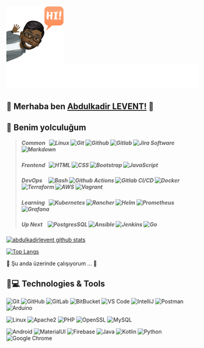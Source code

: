 <img align="left" width="150" height="150" alt="Abdulkadir LEVENT" src="https://raw.githubusercontent.com/abdulkadirlevent/abdulkadirlevent/master/avatar.png"/>
<h1 align="right" >
  <img src="https://raw.githubusercontent.com/abdulkadirlevent/abdulkadirlevent/master/name.svg" alt="Abdulkadir LEVENT" />
</h1>

 ## :necktie: Merhaba ben [Abdulkadir LEVENT!](https://leventler.net) 👋
 ## :bicyclist: Benim yolculuğum
> ##### _Common_ &nbsp; ![Linux][#linux] ![Git][#git] ![Github][#github] ![Gitlab][#gitlab] ![Jira Software][#jira-software] ![Markdown][#markdown]
> ##### _Frontend_ &nbsp; ![HTML][#html] ![CSS][#css] ![Bootstrap][#bootstrap] ![JavaScript][#javascript]
> ##### _DevOps_ &nbsp;&nbsp;&nbsp; ![Bash][#bash] ![Github Actions][#gh-actions] ![Gitlab CI/CD][#gl-cicd] ![Docker][#docker] ![Terraform][#terraform] ![AWS][#aws] ![Vagrant][#vagrant]
> ##### _Learning_ &nbsp; ![Kubernetes][#kubernetes] ![Rancher][#rancher] ![Helm][#helm] ![Prometheus][#prometheus] ![Grafana][#grafana]
> ##### _Up Next_ &nbsp;&nbsp; ![PostgresSQL][#postgresql] ![Ansible][#ansible] ![Jenkins][#jenkins] ![Go][#go]

[![abdulkadirlevent github stats](https://github-readme-stats.vercel.app/api?username=abdulkadirlevent&show_icons=true&theme=algolia)](https://github.com/abdulkadirlevent)

[![Top Langs](https://github-readme-stats.vercel.app/api/top-langs/?username=abdulkadirlevent&theme=algolia)](https://github.com/abdulkadirlevent)

🔭 Şu anda üzerinde çalışıyorum ... 👋

## 🚀💻 Technologies & Tools

  ![Git](https://img.shields.io/badge/-Git-black?style=flat-square&logo=git)
  ![GitHub](https://img.shields.io/badge/-GitHub-181717?style=flat-square&logo=github)
  ![GitLab](https://img.shields.io/badge/-GitLab-FCA121?style=flat-square&logo=gitlab)
  ![BitBucket](https://img.shields.io/badge/-BitBucket-darkblue?style=flat-square&logo=bitbucket)
  ![VS Code](https://img.shields.io/badge/-VS%20Code-007ACC?style=flat-square&logo=visual-studio-code)
  ![IntelliJ](https://img.shields.io/badge/-IntelliJ%20IDEA-black?style=flat-square&logo=jetbrains)
  ![Postman](https://img.shields.io/badge/Postman-black?style=flat-square&logo=postman)
  ![Arduino](https://img.shields.io/badge/Arduino-black?style=flat-square&logo=arduino)

  ![Linux](https://img.shields.io/badge/Linux-black?style=flat-square&logo=linux)
  ![Apache2](https://img.shields.io/badge/Apache2-black?style=flat-square&logo=apache)
  ![PHP](https://img.shields.io/badge/PHP-black?style=flat-square&logo=php)
  ![OpenSSL](https://img.shields.io/badge/OpenSSL-black?style=flat-square&logo=openssl)
  ![MySQL](https://img.shields.io/badge/-MySQL-black?style=flat-square&logo=mysql)

  ![Android](https://img.shields.io/badge/Android-05150C?style=flat-square&logo=android)
  ![MaterialUI](https://img.shields.io/badge/-MatrialUI-0081CB?style=flat-square&logo=material-UI)
  ![Firebase](https://img.shields.io/badge/Firebase-black?style=flat-square&logo=firebase)
  ![Java](https://img.shields.io/badge/Java-orange?style=flat-square&logo=java)
  ![Kotlin]( https://img.shields.io/badge/Kotlin-black?style=flat-square&logo=kotlin)
  ![Python](https://img.shields.io/badge/-Python-black?style=flat-square&logo=Python)
  ![Google Chrome](https://img.shields.io/badge/Chrome-black?style=flat-square&logo=google-chrome)



<!--
**abdulkadirlevent/abdulkadirlevent** is a ✨ _special_ ✨ repository because its `README.md` (this file) appears on your GitHub profile.

![abdulkadirlevent GitHub stats](https://github-readme-stats.vercel.app/api?username=abdulkadirlevent&count_private=true&show_icons=true&theme=chartreuse-dark)

Here are some ideas to get you started:

- 🔭 I’m currently working on ...
- 🌱 I’m currently learning ...
- 👯 I’m looking to collaborate on ...
- 🤔 I’m looking for help with ...
- 💬 Ask me about ...
- 📫 How to reach me: ...
- 😄 Pronouns: ...
- ⚡ Fun fact: ...
-->




<!-- Badge Index -->

[#ansible]:         https://img.shields.io/badge/Ansible-000000?style=flat&logo=ansible
[#aws]:             https://img.shields.io/badge/AWS-FF9900?style=flat&logo=amazonaws&logoColor=black
[#bash]:            https://img.shields.io/badge/Bash-4EAA25?style=flat&logo=gnubash&logoColor=white "Bash Script"
[#bootstrap]:       https://img.shields.io/badge/Bootstrap-7952B3?style=flat&logo=bootstrap&logoColor=white
[#css]:             https://img.shields.io/badge/CSS3-1572B6?style=flat&logo=css3
[#docker]:          https://img.shields.io/badge/Docker-2496ED?style=flat&logo=docker&logoColor=white
[#git]:             https://img.shields.io/badge/Git-F05032?style=flat&logo=git&logoColor=white
[#github]:          https://img.shields.io/badge/Github-181717?style=flat&logo=github
[#gitlab]:          https://img.shields.io/badge/Gitlab-330F63?style=flat&logo=gitlab
[#gh-actions]:      https://img.shields.io/badge/Actions-2088FF?style=flat&logo=githubactions&logoColor=white "Github Actions"
[#gl-cicd]:         https://img.shields.io/badge/CI/CD-330F63?style=flat&logo=gitlab "Gitlab CI/CD"
[#go]:              https://img.shields.io/badge/Go-00ADD8?style=flat&logo=go&logoColor=white
[#grafana]:         https://img.shields.io/badge/Grafana-F2F4F9?style=flat&logo=grafana&logoColor=F46800
[#helm]:            https://img.shields.io/badge/Helm-0F1689?style=flat&logo=helm
[#html]:            https://img.shields.io/badge/HTML5-E34F26?style=flat&logo=html5&logoColor=white
[#javascript]:      https://img.shields.io/badge/JavaScript-323330?style=flat&logo=javascript&logoColor=F7DF1E
[#jenkins]:         https://img.shields.io/badge/Jenkins-D24939?style=flat&logo=jenkins&logoColor=white
[#jira-software]:   https://img.shields.io/badge/Jira-0052CC?style=flat&logo=jirasoftware "Jira Software"
[#kubernetes]:      https://img.shields.io/badge/Kubernetes-326CE5?&style=flat&logo=kubernetes&logoColor=white
[#linux]:           https://img.shields.io/badge/Linux-FCC624?style=flat&logo=linux&logoColor=black
[#markdown]:        https://img.shields.io/badge/Markdown-000000?style=flat&logo=markdown
[#postgresql]:      https://img.shields.io/badge/PostgreSQL-4169E1?style=flat&logo=postgresql&logoColor=white
[#prometheus]:      https://img.shields.io/badge/Prometheus-20232A?style=flat&logo=prometheus
[#rancher]:         https://img.shields.io/badge/Rancher-0075A8?style=flat&logo=rancher
[#terraform]:       https://img.shields.io/badge/Terraform-7B42BC?style=flat&logo=terraform
[#vagrant]:         https://img.shields.io/badge/Vagrant-1868F2?style=flat&logo=vagrant
<!-- [#mongodb]:    https://img.shields.io/badge/MongoDB-47A248?style=flat&logo=mongodb&logoColor=white -->
<!-- [#mysql]:      https://img.shields.io/badge/MySQL-4479A1?style=flat&logo=mysql&logoColor=white -->
<!-- [#nodejs]:     https://img.shields.io/badge/Node.js-339933?style=flat&logo=nodedotjs&logoColor=white -->
<!-- [#python]:     https://img.shields.io/badge/Python-3776AB?style=flat&logo=python&logoColor=white -->
<!-- [#react]:      https://img.shields.io/badge/React-20232A?style=flat&logo=react&logoColor=61DAFB -->
<!-- [#sass]:       https://img.shields.io/badge/Sass-CC6699?style=flat&logo=sass&logoColor=white -->
<!-- [#typescript]: https://img.shields.io/badge/TypeScript-3178C6?style=flat&logo=typescript&logoColor=white -->

[#discord]:         https://img.shields.io/badge/Discord-5865F2?style=flat&logo=discord&logoColor=white
[#dockerhub]:       https://img.shields.io/badge/Docker_Hub-294356?style=flat&logo=docker&logoColor=white
[#gmail]:           https://img.shields.io/badge/Gmail-EA4335?style=flat&logo=gmail&logoColor=white
[#hackerrank]:      https://img.shields.io/badge/HackerRank-00EA64?style=flat&logo=hackerrank&logoColor=white
[#linkedin]:        https://img.shields.io/badge/LinkedIn-0A66C2?style=flat&logo=linkedin

<!-- URL Index -->

[@discord]:         https://discordapp.com/users/336617881985089537 "Contact me on Discord!"
[@gmail]:           mailto:hasanumutyagci@gmail.com "Send me an email!"
[@linkedin]:        https://www.linkedin.com/in/hasanumutyagci

[@dockerhub]:       https://hub.docker.com/u/huyagci
[@gitlab]:          https://gitlab.com/huyagci
[@hackerrank]:      https://www.hackerrank.com/huyagci
